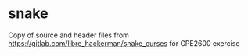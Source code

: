 # snake
Copy of source and header files from https://gitlab.com/libre_hackerman/snake_curses
for CPE2600 exercise
